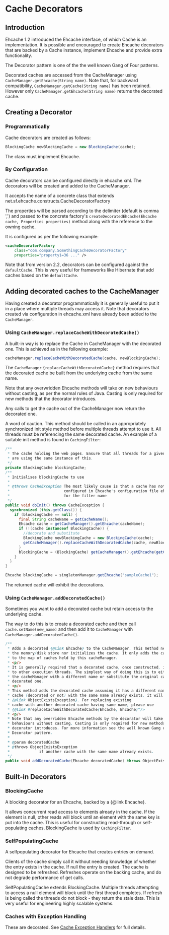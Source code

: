 ---
---
# Cache Decorators

 

## Introduction
Ehcache 1.2 introduced the Ehcache interface, of which Cache is an implementation. It is possible and encouraged
to create Ehcache decorators that are backed by a Cache instance, implement Ehcache and provide extra functionality.

The Decorator pattern is one of the the well known Gang of Four patterns.

Decorated caches are accessed from the CacheManager using `CacheManager.getEhcache(String name)`.
Note that, for backward compatibility, `CacheManager.getCache(String name)` has been retained. However only
`CacheManager.getEhcache(String name)` returns the decorated cache.

## Creating a Decorator

### Programmatically

Cache decorators are created as follows:

~~~ java
BlockingCache newBlockingCache = new BlockingCache(cache);
~~~

The class must implement Ehcache.

### By Configuration

Cache decorators can be configured directly in ehcache.xml. The decorators will be created and added to the CacheManager.

It accepts the name of a concrete class that extends net.sf.ehcache.constructs.CacheDecoratorFactory

The properties will be parsed according to the delimiter (default is comma ',') and passed to the concrete factory's
`createDecoratedEhcache(Ehcache cache, Properties properties)` method along with the reference to the owning cache.

It is configured as per the following example:

~~~ xml
<cacheDecoratorFactory
    class="com.company.SomethingCacheDecoratorFactory"
    properties="property1=36 ..." />
~~~

Note that from version 2.2, decorators can be configured against the `defaultCache`. This is very useful for frameworks
 like Hibernate that add caches based on the `defaultCache`.

## Adding decorated caches to the CacheManager

Having created a decorator programmatically it is generally useful to put it in a place where multiple threads may access it.
Note that decorators created via configuration in ehcache.xml have already been added to the `CacheManager`.

### Using `CacheManager.replaceCacheWithDecoratedCache()`

A built-in way is to replace the Cache in CacheManager with the decorated one. This is achieved as in the following
example:

~~~ java
cacheManager.replaceCacheWithDecoratedCache(cache, newBlockingCache);
~~~

The `CacheManager` `{replaceCacheWithDecoratedCache}` method requires that the decorated cache be built from
 the underlying cache from the same name.

Note that any overwridden Ehcache methods will take on new behaviours without casting, as per the normal rules
 of Java. Casting is only required for new methods that the decorator introduces.

Any calls to get the cache out of the CacheManager now return the decorated one.

A word of caution. This method should be called in an appropriately synchronized init style method before multiple threads
attempt to use it. All threads must be referencing the same decorated cache. An example of a suitable init method is
found in `CachingFilter`:

~~~ java
/**
 * The cache holding the web pages. Ensure that all threads for a given cache name
 * are using the same instance of this.
 */
private BlockingCache blockingCache;
/**
 * Initialises blockingCache to use
 *
 * @throws CacheException The most likely cause is that a cache has not been
 *                        configured in Ehcache's configuration file ehcache.xml
 *                        for the filter name
 */
public void doInit() throws CacheException {
  synchronized (this.getClass()) {
    if (blockingCache == null) {
      final String cacheName = getCacheName();
      Ehcache cache = getCacheManager().getEhcache(cacheName);
      if (!(cache instanceof BlockingCache)) {
        //decorate and substitute
        BlockingCache newBlockingCache = new BlockingCache(cache);
        getCacheManager().replaceCacheWithDecoratedCache(cache, newBlockingCache);
      }
      blockingCache = (BlockingCache) getCacheManager().getEhcache(getCacheName());
    }
  }
}
~~~

~~~ java
Ehcache blockingCache = singletonManager.getEhcache("sampleCache1");
~~~

The returned cache will exhibit the decorations.

### Using `CacheManager.addDecoratedCache()`

Sometimes you want to add a decorated cache but retain access to the underlying cache.

The way to do this is to create a decorated cache and then call `cache.setName(new_name)` and then add it to `CacheManager`
with `CacheManager.addDecoratedCache()`.

~~~ java
/**
 * Adds a decorated {@link Ehcache} to the CacheManager. This method neither creates
 * the memory/disk store nor initializes the cache. It only adds the cache reference
 * to the map of caches held by this cacheManager.
 * <p/>
 * It is generally required that a decorated cache, once constructed, is made available
 * to other execution threads. The simplest way of doing this is to either add it to
 * the cacheManager with a different name or substitute the original cache with the
 * decorated one.
 * <p/>
 * This method adds the decorated cache assuming it has a different name. If another
 * cache (decorated or not) with the same name already exists, it will throw
 * {@link ObjectExistsException}. For replacing existing
 * cache with another decorated cache having same name, please use
 * {@link #replaceCacheWithDecoratedCache(Ehcache, Ehcache)"/>
 * <p/>
 * Note that any overridden Ehcache methods by the decorator will take on new
 * behaviours without casting. Casting is only required for new methods that the
 * decorator introduces. For more information see the well known Gang of Four
 * Decorator pattern.
 *
 * @param decoratedCache
 * @throws ObjectExistsException
 *             if another cache with the same name already exists.
 */
public void addDecoratedCache(Ehcache decoratedCache) throws ObjectExistsException {
~~~

## Built-in Decorators

### BlockingCache <a name="BlockingCache"/>

A blocking decorator for an Ehcache, backed by a {@link Ehcache}.

It allows concurrent read access to elements already in the cache. If the element is null, other
 reads will block until an element with the same key is put into the cache.
 This is useful for constructing read-through or self-populating caches.
 BlockingCache is used by `CachingFilter`.

### SelfPopulatingCache <a name="SelfPopulatingCache"/>

A selfpopulating decorator for Ehcache that creates entries on demand.

Clients of the cache simply call it without needing knowledge of whether
 the entry exists in the cache. If null the entry is created.
 The cache is designed to be refreshed. Refreshes operate on the backing cache, and do not
 degrade performance of get calls.

SelfPopulatingCache extends BlockingCache. Multiple threads attempting to access a null element will block
 until the first thread completes. If refresh is being called the threads do not block - they return the stale data.
 This is very useful for engineering highly scalable systems.

### Caches with Exception Handling

These are decorated. See [Cache Exception Handlers](/documentation/2.7/apis/cache-exception-handlers) for full details. 
